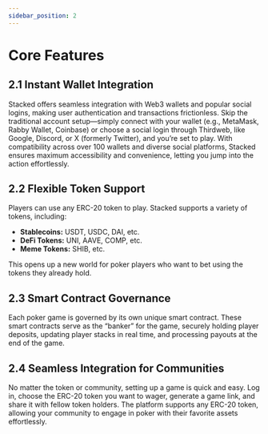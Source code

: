 ```yaml
---
sidebar_position: 2
---
```


# Core Features

## 2.1 Instant Wallet Integration

Stacked offers seamless integration with Web3 wallets and popular social logins, making user authentication and transactions frictionless. Skip the traditional account setup—simply connect with your wallet (e.g., MetaMask, Rabby Wallet, Coinbase) or choose a social login through Thirdweb, like Google, Discord, or X (formerly Twitter), and you’re set to play. With compatibility across over 100 wallets and diverse social platforms, Stacked ensures maximum accessibility and convenience, letting you jump into the action effortlessly.

## 2.2 Flexible Token Support

Players can use any ERC-20 token to play. Stacked supports a variety of tokens, including:

- **Stablecoins:** USDT, USDC, DAI, etc.
- **DeFi Tokens:** UNI, AAVE, COMP, etc.
- **Meme Tokens:** SHIB, etc.

This opens up a new world for poker players who want to bet using the tokens they already hold.

## 2.3 Smart Contract Governance

Each poker game is governed by its own unique smart contract. These smart contracts serve as the “banker” for the game, securely holding player deposits, updating player stacks in real time, and processing payouts at the end of the game.

## 2.4 Seamless Integration for Communities

No matter the token or community, setting up a game is quick and easy. Log in, choose the ERC-20 token you want to wager, generate a game link, and share it with fellow token holders. The platform supports any ERC-20 token, allowing your community to engage in poker with their favorite assets effortlessly.

